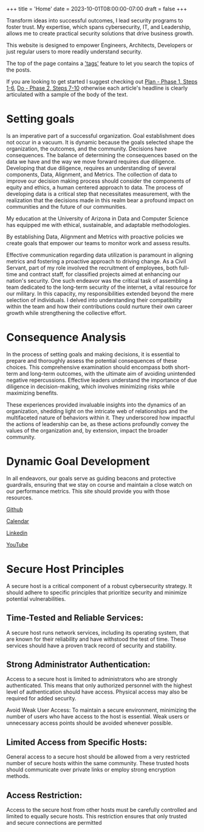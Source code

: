 +++
title = 'Home'
date = 2023-10-01T08:00:00-07:00
draft = false
+++

Transform ideas into successful outcomes, I lead security programs to foster trust.  My expertise, which spans cybersecurity, IT, and Leadership, allows me to create practical security solutions that drive business growth.

This website is designed to empower Engineers, Architects, Developers or just regular users to more readily understand security.

The top of the page contains a ['tags'](https://pdq.pages.dev/tags/) feature to let you search the topics of the posts. 

If you are looking to get started I suggest checking out [Plan - Phase 1, Steps 1-6](https://pdq.pages.dev/posts/post-1/), [Do - Phase 2, Steps 7-10](https://pdq.pages.dev/posts/post-2/) otherwise each article's headline is clearly articulated with a sample of the body of the text. 

# Setting goals
Is an imperative part of a successful organization. Goal establishment does not occur in a vacuum. It is dynamic because the goals selected shape the organization, the outcomes, and the community. Decisions have consequences. The balance of determining the consequences based on the data we have and the way we move forward requires due diligence. Developing that due diligence, requires an understanding of several  components, Data, Alignment, and Metrics. The collection of data to improve our decision making process should consider the components of equity and ethics, a human centered approach to data. The process of developing data is a critical step that necessitates measurement, with the realization that the decisions made in this realm bear a profound impact on communities and the future of our communities.

My education at the University of Arizona in Data and Computer Science has equipped me with ethical, sustainable, and adaptable methodologies.

By establishing Data, Alignment and Metrics with proactive policies we create goals that empower our teams to monitor work and assess results.

Effective communication regarding data utilization is paramount in aligning metrics and fostering a proactive approach to driving change. As a Civil Servant, part of my role involved the recruitment of employees, both full-time and contract staff, for classified projects aimed at enhancing our nation's security. One such endeavor was the critical task of assembling a team dedicated to the long-term security of the internet, a vital resource for our military. In this capacity, my responsibilities extended beyond the mere selection of individuals. I delved into understanding their compatibility within the team and how their contributions could nurture their own career growth while strengthening the collective effort.


# Consequence Analysis

In the process of setting goals and making decisions, it is essential to prepare and thoroughly assess the potential consequences of these choices. This comprehensive examination should encompass both short-term and long-term outcomes, with the ultimate aim of avoiding unintended negative repercussions. Effective leaders understand the importance of due diligence in decision-making, which involves minimizing risks while maximizing benefits.

These experiences provided invaluable insights into the dynamics of an organization, shedding light on the intricate web of relationships and the multifaceted nature of behaviors within it. They underscored how impactful the actions of leadership can be, as these actions profoundly convey the values of the organization and, by extension, impact the broader community. 
 
# Dynamic Goal Development

In all endeavors, our goals serve as guiding beacons and protective guardrails, ensuring that we stay on course and maintain a close watch on our performance metrics. This site should provide you with those resources. 

[Github](http://github.com/green-dino)

[Calendar](https://calendly.com/jowh) 

[Linkedin](https://www.linkedin.com/in/john-r-whalen)

[YouTube](http://youtube.com/@caten_8) 

# Secure Host Principles

A secure host is a critical component of a robust cybersecurity strategy. It should adhere to specific principles that prioritize security and minimize potential vulnerabilities.

## Time-Tested and Reliable Services: 
A secure host runs network services, including its operating system, that are known for their reliability and have withstood the test of time. These services should have a proven track record of security and stability.
## Strong Administrator Authentication: 
Access to a secure host is limited to administrators who are strongly authenticated. This means that only authorized personnel with the highest level of authentication should have access. Physical access may also be required for added security.

Avoid Weak User Access: To maintain a secure environment, minimizing the number of users who have access to the host is essential. Weak users or unnecessary access points should be avoided whenever possible.
## Limited Access from Specific Hosts:
General access to a secure host should be allowed from a very restricted number of secure hosts within the same community. These trusted hosts should communicate over private links or employ strong encryption methods.
## Access Restriction: 
Access to the secure host from other hosts must be carefully controlled and limited to equally secure hosts. This restriction ensures that only trusted and secure connections are permitted

